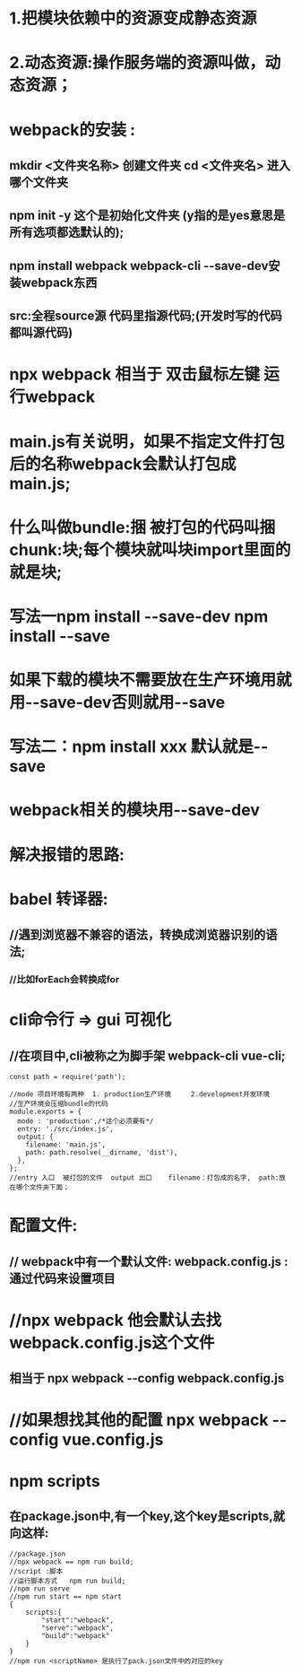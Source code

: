 # 1.把模块依赖中的资源变成静态资源

# 2.动态资源:操作服务端的资源叫做，动态资源；

# webpack的安装 :

## 				mkdir <文件夹名称>  创建文件夹      cd <文件夹名> 进入哪个文件夹   

## 				npm init -y 这个是初始化文件夹   (y指的是yes意思是所有选项都选默认的);

## 				npm install webpack webpack-cli --save-dev安装webpack东西

## 				src:全程source源  代码里指源代码;(开发时写的代码都叫源代码)

# npx  webpack 相当于   双击鼠标左键   运行webpack



# 		main.js有关说明，如果不指定文件打包后的名称webpack会默认打包成main.js;

# 什么叫做bundle:捆 被打包的代码叫捆     chunk:块;每个模块就叫块import里面的就是块;    



# 写法一npm install --save-dev        npm install --save									

# 如果下载的模块不需要放在生产环境用就用--save-dev否则就用--save



# 写法二：npm install xxx 默认就是--save	

# webpack相关的模块用--save-dev



# 解决报错的思路:

## 



# babel   转译器:

## //遇到浏览器不兼容的语法，转换成浏览器识别的语法;

### //比如forEach会转换成for



# cli命令行  => gui  可视化

## //在项目中,cli被称之为脚手架       webpack-cli    vue-cli;

```
const path = require('path');

//mode 项目环境有两种  1. production生产环境     2.development开发环境
//生产环境会压缩bundle的代码
module.exports = {
  mode : 'production',/*这个必须要有*/
  entry: './src/index.js',
  output: {
    filename: 'main.js',
    path: path.resolve(__dirname, 'dist'),
  },
};
//entry 入口  被打包的文件  output 出口    filename：打包成的名字,  path:放在哪个文件夹下面；
```



# 配置文件:

## //  webpack中有一个默认文件: webpack.config.js  : 通过代码来设置项目 



# //npx webpack 他会默认去找   webpack.config.js这个文件

## 相当于   npx webpack --config webpack.config.js

# //如果想找其他的配置   npx webpack --config vue.config.js

# npm scripts

## 在package.json中,有一个key,这个key是scripts,就向这样:

```
//package.json
//npx webpack == npm run build;
//script :脚本
//运行脚本方式   npm run build;
//npm run serve 
//npm run start == npm start
{
	scripts:{
		"start":"webpack",
		"serve":"webpack",
		"build":"webpack"
	}
}
//npm run <scriptName> 是执行了pack.json文件中的对应的key
```

# 

